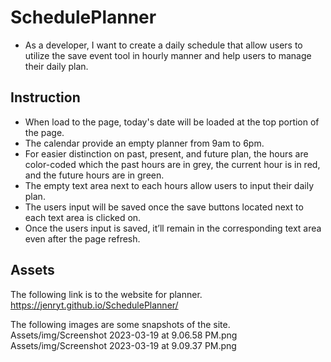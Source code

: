 # SchedulePlanner

- As a developer, I want to create a daily schedule that allow users to utilize the save event tool in hourly manner and help users to manage their daily plan.

## Instruction

- When load to the page, today's date will be loaded at the top portion of the page.
- The calendar provide an empty planner from 9am to 6pm.
- For easier distinction on past, present, and future plan, the hours are color-coded which the past hours are in grey, the current hour is in red, and the future hours are in green.
- The empty text area next to each hours allow users to input their daily plan.
- The users input will be saved once the save buttons located next to each text area is clicked on.
- Once the users input is saved, it’ll remain in the corresponding text area even after the page refresh.

## Assets

The following link is to the website for planner.
https://jenryt.github.io/SchedulePlanner/

The following images are some snapshots of the site.
Assets/img/Screenshot 2023-03-19 at 9.06.58 PM.png
Assets/img/Screenshot 2023-03-19 at 9.09.37 PM.png
